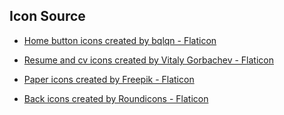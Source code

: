 ## Icon Source

- <a href="https://www.flaticon.com/free-icons/home-button" title="home button icons">Home button icons created by bqlqn - Flaticon</a>

- <a href="https://www.flaticon.com/free-icons/resume-and-cv" title="resume and cv icons">Resume and cv icons created by Vitaly Gorbachev - Flaticon</a>

- <a href="https://www.flaticon.com/free-icons/paper" title="paper icons">Paper icons created by Freepik - Flaticon</a>

- <a href="https://www.flaticon.com/free-icons/back" title="back icons">Back icons created by Roundicons - Flaticon</a>
